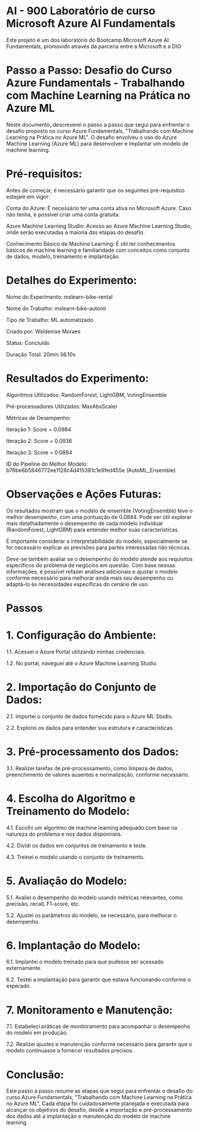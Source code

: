 # AI - 900 Laboratório de curso Microsoft Azure AI Fundamentals
Este projeto é um dos laboratório do Bootcamp Microsoft Azure AI Fundamentals, promovido através da parceria entre a Microsoft e a DIO
# Passo a Passo: Desafio do Curso Azure Fundamentals - Trabalhando com Machine Learning na Prática no Azure ML

Neste documento, descreverei o passo a passo que segui para enfrentar o desafio proposto no curso Azure Fundamentals, "Trabalhando com Machine Learning na Prática no Azure ML". O desafio envolveu o uso do Azure Machine Learning (Azure ML) para desenvolver e implantar um modelo de machine learning.

# Pré-requisitos:

Antes de começar, é necessário garantir que os seguintes pré-requisitos estejam em vigor:

Conta do Azure: É necessário ter uma conta ativa no Microsoft Azure. Caso não tenha, é possível criar uma conta gratuita.

Azure Machine Learning Studio: Acesso ao Azure Machine Learning Studio, onde serão executadas a maioria das etapas do desafio.

Conhecimento Básico de Machine Learning: É útil ter conhecimentos básicos de machine learning e familiaridade com conceitos como conjunto de dados, modelo, treinamento e implantação.

# Detalhes do Experimento:

Nome do Experimento: mslearn-bike-rental

Nome do Trabalho: mslearn-bike-automl

Tipo de Trabalho: ML automatizado

Criado por: Waldenise Moraes

Status: Concluído

Duração Total: 20min 56.10s

# Resultados do Experimento:

Algoritmos Utilizados: RandomForest, LightGBM, VotingEnsemble

Pré-processadores Utilizados: MaxAbsScaler

Métricas de Desempenho:

Iteração 1: Score = 0.0984

Iteração 2: Score = 0.0936

Iteração 3: Score = 0.0884

ID do Pipeline do Melhor Modelo: b76be6b5846772ee1128c4d415381c1e9fed455e (AutoML_Ensemble)

# Observações e Ações Futuras:

Os resultados mostram que o modelo de ensemble (VotingEnsemble) teve o melhor desempenho, com uma pontuação de 0.0884.
Pode ser útil explorar mais detalhadamente o desempenho de cada modelo individual (RandomForest, LightGBM) para entender melhor suas características.

É importante considerar a interpretabilidade do modelo, especialmente se for necessário explicar as previsões para partes interessadas não técnicas.

Deve-se também avaliar se o desempenho do modelo atende aos requisitos específicos do problema de negócios em questão.
Com base nessas informações, é possível refazer análises adicionais e ajustar o modelo conforme necessário para melhorar ainda mais seu desempenho ou adaptá-lo às necessidades específicas do cenário de uso.

# Passos

# 1. Configuração do Ambiente:

1.1. Acessei o Azure Portal utilizando minhas credenciais.

1.2. No portal, naveguei até o Azure Machine Learning Studio.

# 2. Importação do Conjunto de Dados:

2.1. Importei o conjunto de dados fornecido para o Azure ML Studio.

2.2. Explorei os dados para entender sua estrutura e características.

# 3. Pré-processamento dos Dados:

3.1. Realizei tarefas de pré-processamento, como limpeza de dados, preenchimento de valores ausentes e normalização, conforme necessário.

# 4. Escolha do Algoritmo e Treinamento do Modelo:

4.1. Escolhi um algoritmo de machine learning adequado com base na natureza do problema e nos dados disponíveis.

4.2. Dividi os dados em conjuntos de treinamento e teste.

4.3. Treinei o modelo usando o conjunto de treinamento.

# 5. Avaliação do Modelo:

5.1. Avaliei o desempenho do modelo usando métricas relevantes, como precisão, recall, F1-score, etc.

5.2. Ajustei os parâmetros do modelo, se necessário, para melhorar o desempenho.

# 6. Implantação do Modelo:

6.1. Implantei o modelo treinado para que pudesse ser acessado externamente.

6.2. Testei a implantação para garantir que estava funcionando conforme o esperado.

# 7. Monitoramento e Manutenção:

7.1. Estabeleci práticas de monitoramento para acompanhar o desempenho do modelo em produção.

7.2. Realizei ajustes e manutenção conforme necessário para garantir que o modelo continuasse a fornecer resultados precisos.

# Conclusão:

Este passo a passo resume as etapas que segui para enfrentar o desafio do curso Azure Fundamentals, "Trabalhando com Machine Learning na Prática no Azure ML". Cada etapa foi cuidadosamente planejada e executada para alcançar os objetivos do desafio, desde a importação e pré-processamento dos dados até a implantação e manutenção do modelo de machine learning.




